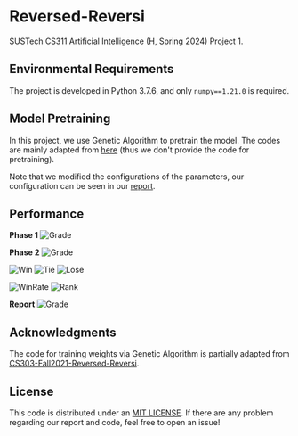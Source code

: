 # Reversed-Reversi
SUSTech CS311 Artificial Intelligence (H, Spring 2024) Project 1.

## Environmental Requirements

The project is developed in Python 3.7.6, and only `numpy==1.21.0` is required.

## Model Pretraining

In this project, we use Genetic Algorithm to pretrain the model. The codes are mainly adapted from [here](https://github.com/Tokasumi/CS303-Fall2021-Reversed-Reversi.git) (thus we don't provide the code for pretraining).

Note that we modified the configurations of the parameters, our configuration can be seen in our [report]().

## Performance

**Phase 1** ![Grade](https://img.shields.io/badge/Grade-100/100-blue)

**Phase 2** ![Grade](https://img.shields.io/badge/Grade-TBA/100-blue)

![Win](https://img.shields.io/badge/Win-41/50-green) ![Tie](https://img.shields.io/badge/Tie-5/50-orange) ![Lose](https://img.shields.io/badge/Lose-4/50-darkred)

![WinRate](https://img.shields.io/badge/WinRate-0.87-blue) ![Rank](https://img.shields.io/badge/Rank-TBA-green)

**Report** ![Grade](https://img.shields.io/badge/Grade-100/100-blue)

## Acknowledgments

The code for training weights via Genetic Algorithm is partially adapted from [CS303-Fall2021-Reversed-Reversi](https://github.com/Tokasumi/CS303-Fall2021-Reversed-Reversi).

## License

This code is distributed under an [MIT LICENSE](https://github.com/fz-zsl/Reversed-Reversi/blob/main/LICENSE). If there are any problem regarding our report and code, feel free to open an issue!